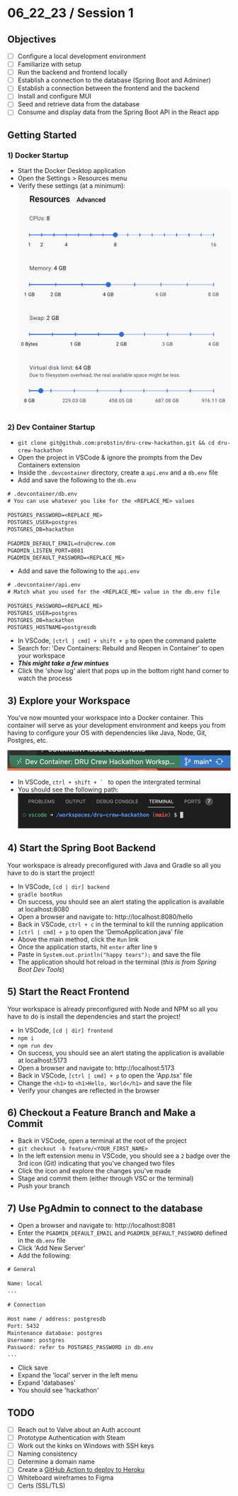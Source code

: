 # 06_22_23 / Session 1

## Objectives

- [ ] Configure a local development environment
- [ ] Familiarize with setup
- [ ] Run the backend and frontend locally
- [ ] Establish a connection to the database (Spring Boot and Adminer)
- [ ] Establish a connection between the frontend and the backend
- [ ] Install and configure MUI
- [ ] Seed and retrieve data from the database
- [ ] Consume and display data from the Spring Boot API in the React app

## Getting Started

### 1) Docker Startup
- Start the Docker Desktop application
- Open the Settings > Resources menu
- Verify these settings (at a minimum):
![Docker Desktop Resource Settings](./docker_resources.png)

### 2) Dev Container Startup
- `git clone git@github.com:probstin/dru-crew-hackathon.git && cd dru-crew-hackathon`
- Open the project in VSCode & ignore the prompts from the Dev Containers extension
- Inside the `.devcontainer` directory, create a `api.env` and a `db.env` file
- Add and save the following to the `db.env`
```properties
# .devcontainer/db.env
# You can use whatever you like for the <REPLACE_ME> values

POSTGRES_PASSWORD=<REPLACE_ME>
POSTGRES_USER=postgres
POSTGRES_DB=hackathon

PGADMIN_DEFAULT_EMAIL=dru@crew.com
PGADMIN_LISTEN_PORT=8081
PGADMIN_DEFAULT_PASSWORD=<REPLACE_ME>
```
- Add and save the following to the `api.env`
```properties
# .devcontainer/api.env
# Match what you used for the <REPLACE_ME> value in the db.env file

POSTGRES_PASSWORD=<REPLACE_ME>
POSTGRES_USER=postgres
POSTGRES_DB=hackathon
POSTGRES_HOSTNAME=postgresdb
```
- In VSCode, `[ctrl | cmd] + shift + p` to open the command palette
- Search for: 'Dev Containers: Rebuild and Reopen in Container' to open your workspace
- ***This might take a few mintues***
- Click the 'show log' alert that pops up in the bottom right hand corner to watch the process

## 3) Explore your Workspace

You've now mounted your workspace into a Docker container. This container will serve as your development environment and keeps you from having to configure your OS with dependencies like Java, Node, Git, Postgres, etc.

![VSCode Dev Container connection status](./connected_workspace.png)

- In VSCode, ```ctrl + shift + ` ``` to open the intergrated terminal
- You should see the following path:
![VSCode container workspace](./workspace_pwd.png)

## 4) Start the Spring Boot Backend

Your workspace is already preconfigured with Java and Gradle so all you have to do is start the project!

- In VSCode, `[cd | dir] backend`
- `gradle bootRun`
- On success, you should see an alert stating the application is available at localhost:8080
- Open a browser and navigate to: http://localhost:8080/hello
- Back in VSCode, `ctrl + c` in the terminal to kill the running application
- `[ctrl | cmd] + p` to open the 'DemoApplication.java' file
- Above the main method, click the `Run` link
- Once the application starts, hit `enter` after line `9`
- Paste in `System.out.println("happy tears");` and save the file
- The application should hot reload in the terminal (_this is from Spring Boot Dev Tools_)

## 5) Start the React Frontend

Your workspace is already preconfigured with Node and NPM so all you have to do is install the dependencies and start the project!

- In VSCode, `[cd | dir] frontend`
- `npm i`
- `npm run dev`
- On success, you should see an alert stating the application is available at localhost:5173
- Open a browser and navigate to: http://localhost:5173
- Back in VSCode, `[ctrl | cmd] + p` to open the 'App.tsx' file
- Change the `<h1>` to `<h1>Hello, World</h1>` and save the file
- Verify your changes are reflected in the browser

## 6) Checkout a Feature Branch and Make a Commit

- Back in VSCode, open a terminal at the root of the project
- `git checkout -b feature/<YOUR_FIRST_NAME>`
- In the left extension menu in VSCode, you should see a `2` badge over the 3rd icon (Git) indicating that you've changed two files
- Click the icon and explore the changes you've made
- Stage and commit them (either through VSC or the terminal)
- Push your branch

## 7) Use PgAdmin to connect to the database

- Open a browser and navigate to: http://localhost:8081
- Enter the `PGADMIN_DEFAULT_EMAIL` and `PGADMIN_DEFAULT_PASSWORD` defined in the `db.env` file
- Click 'Add New Server'
- Add the following:
```properties
# General

Name: local
...

# Connection

Host name / address: postgresdb
Port: 5432
Maintenance database: postgres
Username: postgres
Password: refer to POSTGRES_PASSWORD in db.env
...
```
- Click save
- Expand the 'local' server in the left menu
- Expand 'databases'
- You should see 'hackathon'

## TODO

- [ ] Reach out to Valve about an Auth account
- [ ] Prototype Authentication with Steam
- [ ] Work out the kinks on Windows with SSH keys
- [ ] Naming consistency
- [ ] Determine a domain name
- [ ] Create a [GitHub Action to deploy to Heroku](https://github.com/marketplace/actions/deploy-to-heroku)
- [ ] Whiteboard wireframes to Figma
- [ ] Certs (SSL/TLS)
